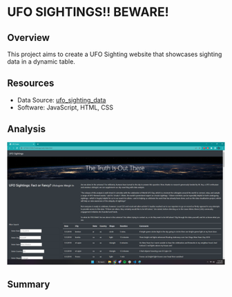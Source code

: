 # UFO SIGHTINGS!! BEWARE!

## Overview
This project aims to create a UFO Sighting website that showcases sighting data in a dynamic table.

## Resources
- Data Source: [ufo_sighting_data](Challenge/web/static/js/data.js)
- Software: JavaScript, HTML, CSS

## Analysis
![UFO_sighting_webpage](Challenge/readme_images/Ufo_webpage.png)

## Summary

